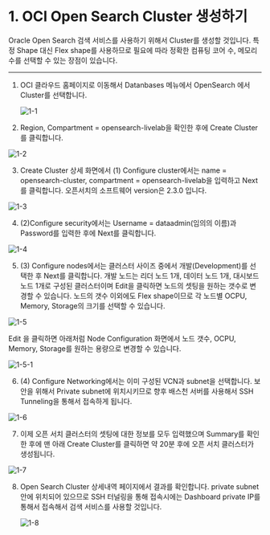 # 1. OCI Open Search Cluster 생성하기

Oracle Open Search 검색 서비스를 사용하기 위해서 Cluster를 생성할 것입니다. 
특정 Shape 대신 Flex shape를 사용하므로 필요에 따라 정확한 컴퓨팅 코어 수, 메모리 수를 선택할 수 있는 장점이 있습니다. 
 
---

1. OCI 클라우드 홈페이지로 이동해서 Datanbases 메뉴에서 OpenSearch 에서 Cluster를 선택합니다.
   
   ![1-1](https://github.com/oraclekr-data-platform/ODWS-S04-ADB-Data-Visualization/assets/150219167/9a89b33e-f5e2-4d76-ada0-9ed3c2363abb)


2. Region, Compartment = opensearch-livelab을 확인한 후에 Create Cluster를 클릭합니다. 

![1-2](https://github.com/oraclekr-data-platform/ODWS-S04-ADB-Data-Visualization/assets/150219167/d0a36dcf-fce5-4ae7-b16b-7dcda9b48a4e)

3. Create Cluster 상세 화면에서 (1) Configure cluster에서는 name = opensearch-cluster, compartment = opensearch-livelab을 입력하고 Next를 클릭합니다. 오픈서치의 소프트웨어 version은 2.3.0 입니다.

![1-3](https://github.com/oraclekr-data-platform/ODWS-S04-ADB-Data-Visualization/assets/150219167/445a87bf-5b87-4a19-bfbd-7fd8237dea67)

4. (2)Configure security에서는 Username = dataadmin(임의의 이름)과 Password를 입력한 후에 Next를 클릭합니다.
   
  ![1-4](https://github.com/oraclekr-data-platform/ODWS-S04-ADB-Data-Visualization/assets/150219167/5c915f09-8451-4e81-bdc9-f04115a689bb)

5. (3) Configure nodes에서는 클러스터 사이즈 중에서 개발(Development)를 선택한 후 Next를 클릭합니다.
   개발 노드는 리더 노드 1개, 데이터 노드 1개, 대시보드 노드 1개로 구성된 클러스터이며 Edit을 클릭하면 노드의 셋팅을 원하는 갯수로 변경할 수 있습니다.
   노드의 갯수 이외에도 Flex shape이므로 각 노드별 OCPU, Memory, Storage의 크기를 선택할 수 있습니다.

![1-5](https://github.com/oraclekr-data-platform/ODWS-S04-ADB-Data-Visualization/assets/150219167/eb01063d-41fa-4e5e-aa60-0cc06a70ecb1)

Edit 을 클릭하면 아래처럼 Node Configuration 화면에서 노드 갯수, OCPU, Memory, Storage를 원하는 용량으로 변경할 수 있습니다. 

![1-5-1](https://github.com/oraclekr-data-platform/ODWS-S04-ADB-Data-Visualization/assets/150219167/48c2941f-6bff-488c-a22c-cbf2e31f3b3d)


6. (4) Configure Networking에서는 이미 구성된 VCN과 subnet을 선택합니다. 보안을 위해서 Private subnet에 위치시키므로 향후 배스천 서버를 사용해서 SSH Tunneling을 통해서 접속하게 됩니다.

 ![1-6](https://github.com/oraclekr-data-platform/ODWS-S04-ADB-Data-Visualization/assets/150219167/f303bfee-f569-4239-938c-803dcd975ab4)

 7. 이제 오픈 서치 클러스터의 셋팅에 대한 정보를 모두 입력했으며 Summary를 확인한 후에 맨 아래 Create Cluster를 클릭하면 약 20분 후에 오픈 서치 클러스터가 생성됩니다.

![1-7](https://github.com/oraclekr-data-platform/ODWS-S04-ADB-Data-Visualization/assets/150219167/c8731c08-97a8-4822-8b17-7e42732472b5)

  8. Open Search Cluster 상세내역 페이지에서 결과를 확인합니다. private subnet안에 위치되어 있으므로 SSH 터널링을 통해 접속시에는 Dashboard private IP를 통해서 접속해서 검색 서비스를 사용할 것입니다.

     ![1-8](https://github.com/oraclekr-data-platform/ODWS-S04-ADB-Data-Visualization/assets/150219167/1bf740dd-4282-4059-8be3-03cdac476cc6)
